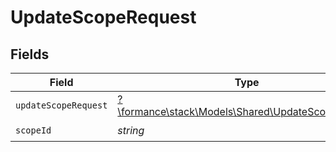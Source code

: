 # UpdateScopeRequest


## Fields

| Field                                                                                          | Type                                                                                           | Required                                                                                       | Description                                                                                    |
| ---------------------------------------------------------------------------------------------- | ---------------------------------------------------------------------------------------------- | ---------------------------------------------------------------------------------------------- | ---------------------------------------------------------------------------------------------- |
| `updateScopeRequest`                                                                           | [?\formance\stack\Models\Shared\UpdateScopeRequest](../../models/shared/UpdateScopeRequest.md) | :heavy_minus_sign:                                                                             | N/A                                                                                            |
| `scopeId`                                                                                      | *string*                                                                                       | :heavy_check_mark:                                                                             | Scope ID                                                                                       |